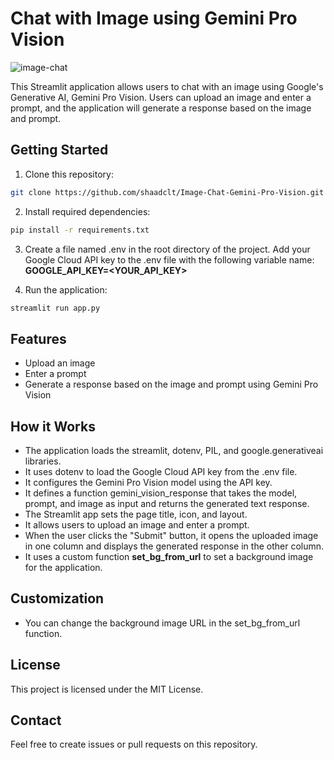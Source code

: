 # Chat with Image using Gemini Pro Vision

![image-chat](https://github.com/shaadclt/Image-Chat-Gemini-Pro-Vision/assets/98437584/eb25de6a-8273-4c50-987a-71c3923a3676)

This Streamlit application allows users to chat with an image using Google's Generative AI, Gemini Pro Vision. Users can upload an image and enter a prompt, and the application will generate a response based on the image and prompt.

## Getting Started
1. Clone this repository:
```Bash
git clone https://github.com/shaadclt/Image-Chat-Gemini-Pro-Vision.git
```
2. Install required dependencies:
```Bash
pip install -r requirements.txt
```
3. Create a file named .env in the root directory of the project. Add your Google Cloud API key to the .env file with the following variable name:
**GOOGLE_API_KEY=<YOUR_API_KEY>**

4. Run the application:
```Bash
streamlit run app.py
```

## Features
- Upload an image
- Enter a prompt
- Generate a response based on the image and prompt using Gemini Pro Vision

## How it Works
- The application loads the streamlit, dotenv, PIL, and google.generativeai libraries.
- It uses dotenv to load the Google Cloud API key from the .env file.
- It configures the Gemini Pro Vision model using the API key.
- It defines a function gemini_vision_response that takes the model, prompt, and image as input and returns the generated text response.
- The Streamlit app sets the page title, icon, and layout.
- It allows users to upload an image and enter a prompt.
- When the user clicks the "Submit" button, it opens the uploaded image in one column and displays the generated response in the other column.
- It uses a custom function **set_bg_from_url** to set a background image for the application.

## Customization
- You can change the background image URL in the set_bg_from_url function.

## License
This project is licensed under the MIT License.

## Contact
Feel free to create issues or pull requests on this repository.

